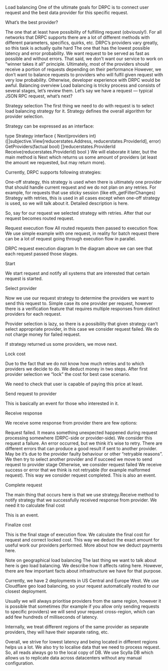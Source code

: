 Load balancing
One of the ultimate goals for DRPC is to connect user request and the best data provider for this specific request.

What’s the best provider?

The one that at least have possibility of fulfilling request (obviously!). For all networks that DRPC supports there are a lot of different methods with different parameters, specifics, quirks, etc. DRPC’s providers vary greatly, so this task is actually quite hard
The one that has the lowest possible latency and error probability. We want request to be served as fast as possible and without errors.
That said, we don’t want our service to work on “winner takes it all” principle. Ultimately, most of the providers should receive a portion of requests depending on their performance
However, we don’t want to balance requests to providers who will fulfil given request with very low probability. Otherwise, developer experience with DRPC would be awful.
Balancing overview
Load balancing is tricky process and consists of several stages, let’s review them. Let’s say we have a request — typical JSON RPC request, what’s next?

Strategy selection
The first thing we need to do with request is to select load balancing strategy for it. Strategy defines the overall algorithm for provider selection.

Strategy can be expressed as an interface:

type Strategy interface {
	Next(providers int) ([]subjective.View[reducerstates.Address, reducerstates.ProviderId], error)
	GetProviders(factual bool) []reducerstates.ProviderId
	Receive(reducerstates.ProviderId) bool
}
We will elaborate it later, but the main method is Next which returns us some amount of providers (at least the amount we requested, but may return more).

Currently, DRPC supports following strategies:

One-off strategy, this strategy is used when there is ultimately one provider that should handle current request and we do not plan on any retries. For example, for requests that use sticky session (like eth_getFilterChanges)
Strategy with retries, this is used in all cases except when one-off strategy is used, so we will talk about it.
Detailed description is here.

So, say for our request we selected strategy with retries. After that our request becomes routed request.

Request execution flow
All routed requests then passed to execution flow. We use simple example with one request, in reality for batch request there can be a lot of request going through execution flow in parallel.

DRPC request execution diagram
In the diagram above we can see that each request passed those stages.

Start

We start request and notify all systems that are interested that certain request is started.

Select provider

Now we use our request strategy to determine the providers we want to send this request to. Simple case its one provider per request, however there is a verification feature that requires multiple responses from distinct providers for each request.

Provider selection is lazy, so there is a possibility that given strategy can’t select appropriate provider, in this case we consider request failed. We do not charge money for failed request.

If strategy returned us some providers, we move next.

Lock cost

Due to the fact that we do not know how much retries and to which providers we decide to do. We deduct money in two steps. After first provider selection we “lock” the cost for best case scenario.

We need to check that user is capable of paying this price at least.

Send request to provider

This is basically an event for those who interested in it.

Receive response

We receive some response from provider there are few options:

Request failed. It means something unexpected happened during request processing somewhere (DRPC-side or provider-side). We consider this request a failure.
An error occurred, but we think it’s wise to retry. There are different errors that can produce a good result if sent to another provider. May be it’s due to the provider faulty behaviour or other “retryable reasons”.
We then try to select another provider and if succeed we move to send request to provider stage
Otherwise, we consider request failed
We receive success or error that we think is not retryable (for example malformed request). This way we consider request completed.
This is also an event.

Complete request

The main thing that occurs here is that we use strategy.Receive method to notify strategy that we successfully received response from provider. We need it to calculate final cost

This is an event.

Finalize cost

This is the final stage of execution flow. We calculate the final cost for request and correct locked cost. This way we deduct the exact amount for useful work our providers performed. More about how we deduct payments here.

Note on geographical load balancing
The last thing we want to talk about here is geo load balancing. We describe how it affects rating here. However, there are few important facts about infrastructure we have for that purpose.

Currently, we have 2 deployments in US Central and Europe West. We use Cloudflare geo load balancing, so your request automatically routed to our closest deployment.

Usually we will always prioritise providers from the same region, however it is possible that sometimes (for example if you allow only sending requests to specific providers) we will send your request cross-region, which can add few hundreds of milliseconds of latency.

Internally, we treat different regions of the same provider as separate providers, they will have their separate rating, etc.

Overall, we strive for lowest latency and being located in different regions helps us a lot. We also try to localise data that we need to process request. So, all reads always go to the local copy of DB. We use Scylla DB which allows us to replicate data across datacenters without any manual configuration.